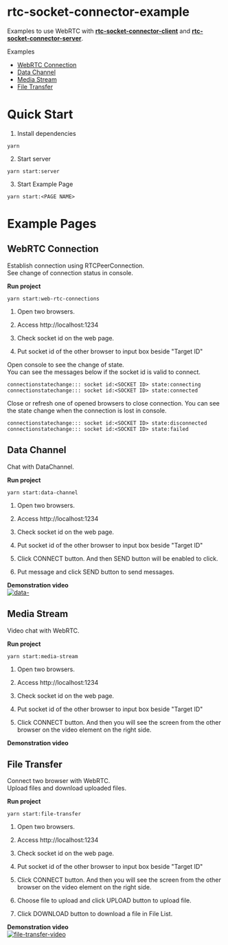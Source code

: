 # rtc-socket-connector-example
Examples to use WebRTC with [**rtc-socket-connector-client**](https://github.com/jungdu/rtc-socket-connector-client) and [**rtc-socket-connector-server**](https://github.com/jungdu/rtc-socket-connector-server).

Examples
- [WebRTC Connection](https://github.com/jungdu/rtc-socket-connector-example#webrtc-connection)
- [Data Channel](https://github.com/jungdu/rtc-socket-connector-example#data-channel)
- [Media Stream](https://github.com/jungdu/rtc-socket-connector-example#media-stream)
- [File Transfer](https://github.com/jungdu/rtc-socket-connector-example#file-transfer)

# Quick Start 

1. Install dependencies
```
yarn
```

2. Start server
```
yarn start:server
```

3. Start Example Page
```
yarn start:<PAGE NAME>
```

# Example Pages


## WebRTC Connection
Establish connection using RTCPeerConnection.  
See change of connection status in console.  


**Run project**
```
yarn start:web-rtc-connections
```


1. Open two browsers.  

2. Access http://localhost:1234
   
3. Check socket id on the web page.  
   
4. Put socket id of the other browser to input box beside "Target ID"


Open console to see the change of state.  
You can see the messages below if the socket id is valid to connect.
```
connectionstatechange::: socket id:<SOCKET ID> state:connecting
connectionstatechange::: socket id:<SOCKET ID> state:connected
```
Close or refresh one of opened browsers to close connection.
You can see the state change when the connection is lost in console.

```
connectionstatechange::: socket id:<SOCKET ID> state:disconnected
connectionstatechange::: socket id:<SOCKET ID> state:failed
```



## Data Channel
Chat with DataChannel.  

**Run project**
```
yarn start:data-channel
```

1. Open two browsers.  

2. Access http://localhost:1234
   
3. Check socket id on the web page.  
   
4. Put socket id of the other browser to input box beside "Target ID"
   
5. Click CONNECT button. And then SEND button will be enabled to click.
   
6. Put message and click SEND button to send messages.


**Demonstration video**  
[![data-](https://img.youtube.com/vi/sI6HP46tl3c/0.jpg)](https://www.youtube.com/watch?v=sI6HP46tl3c)

## Media Stream
Video chat with WebRTC.

**Run project**
```
yarn start:media-stream
```

1. Open two browsers.  

2. Access http://localhost:1234

3. Check socket id on the web page.  

4. Put socket id of the other browser to input box beside "Target ID"

5. Click CONNECT button. And then you will see the screen from the other browser on the video element on the right side.  

**Demonstration video**

## File Transfer
Connect two browser with WebRTC.  
Upload files and download uploaded files.  


**Run project**
```
yarn start:file-transfer
```


1. Open two browsers.  

2. Access http://localhost:1234

3. Check socket id on the web page.  

4. Put socket id of the other browser to input box beside "Target ID"

5. Click CONNECT button. And then you will see the screen from the other browser on the video element on the right side.  

6. Choose file to upload and click UPLOAD button to upload file.

7. Click DOWNLOAD button to download a file in File List.

**Demonstration video**  
[![file-transfer-video](https://img.youtube.com/vi/znaaHCDrUeE/0.jpg)](https://www.youtube.com/watch?v=znaaHCDrUeE)

